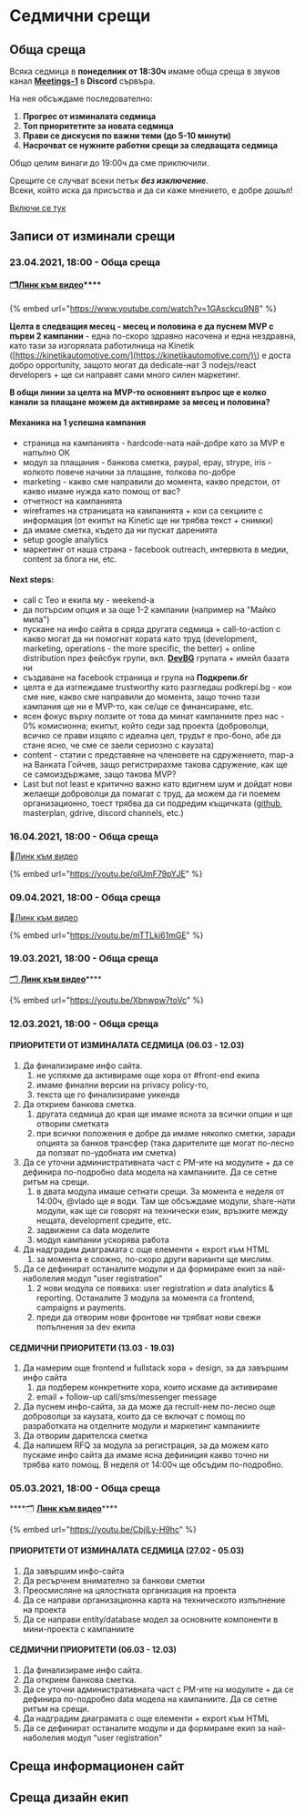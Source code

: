 # Седмични срещи

## Обща среща

Всяка седмица в **понеделник от 18:30ч** имаме обща среща в звуков канал [**Meetings-1**](https://discord.com/channels/778984868146577458/782260934621003796) в **Discord** сървъра.

На нея обсъждаме последователно:

1. **Прогрес от изминалата седмица**
2. **Топ приоритетите за новата седмица**
3. **Прави се дискусия по важни теми \(до 5-10 минути\)**
4. **Насрочват се нужните работни срещи за следващата седмица**

Общо целим винаги до 19:00ч да сме приключили.

Срещите се случват всеки петък _**без изключение**_.  
Всеки, който иска да присъства и да си каже мнението, е добре дошъл!

[Включи се тук](https://docs.podkrepi.bg/general/komunikaciya/vprosi#kak-da-se-vklyucha-v-organizaciyata)

## Записи от изминали срещи

### 23.04.2021, 18:00 - Обща среща

#### 🗂[**Линк към видео**](https://youtu.be/1GAsckcu9N8)\*\*\*\*

{% embed url="https://www.youtube.com/watch?v=1GAsckcu9N8" %}

**Целта в следващия месец - месец и половина е да пуснем MVP с първи 2 кампании** - една по-скоро здравно насочена и една нездравна, като тази за изгорялата работилница на Kinetik \([https://kinetikautomotive.com/](https://kinetikautomotive.com/)\) е доста добро opportunity, защото могат да dedicate-нат 3 nodejs/react developers + ще си направят сами много силен маркетинг. 

**В общи линии за целта на MVP-то основният въпрос ще е колко канали за плащане можем да активираме за месец и половина?** 

#### **Механика на 1 успешна кампания** 

* страница на кампанията - hardcode-ната най-добре като за MVP е напълно ОК
* модул за плащания - банкова сметка, paypal, epay, strype, iris - колкото повече начини за плащане, толкова по-добре
* marketing - какво сме направили до момента, какво предстои, от какво имаме нужда като помощ от вас?
* отчетност на кампанията
* wireframes на страницата на кампанията + кои са секциите с информация \(от екипът на Kinetic ще ни трябва текст + снимки\)
* да имаме сметка, където да ни пускат даренията
* setup google analytics
* маркетинг от наша страна - facebook outreach, интервюта в медии, content за блога ни, etc.

#### **Next steps:**

* call с Тео и екипа му - weekend-a
* да потърсим опция и за още 1-2 кампании \(например на "Майко мила"\)
* пускане на инфо сайта в сряда другата седмица + call-to-action с какво могат да ни помогнат хората като труд \(development, marketing, operations - the more specific, the better\) + online distribution през фейсбук групи, вкл. [**DevBG**](https://www.facebook.com/groups/devbg/) групата + имейл базата ни
* създаване на facebook страница и група на **Подкрепи.бг**
* целта е да изглеждаме trustworthy като разгледаш podkrepi.bg - кои сме ние, какво сме направили до момента, защо точно тази кампания ще ни е MVP-то, как се/ще се финансираме, etc.
* ясен фокус върху ползите от това да минат кампаниите през нас - 0% комисионна; екипът, който седи зад проекта \(доброволци, всичко се прави изцяло с идеална цел, трудът е про-боно, абе да стане ясно, че сме се заели сериозно с каузата\)
* content - статии с представяне на членовете на сдружението, map-а на Ванката Гойчев, защо регистрирахме такова сдружение, как ще се самоиздържаме, защо такова MVP?
* Last but not least е критично важно като вдигнем шум и дойдат нови желаещи доброволци да помагат с труд, да можем да ги поемем организационно, тоест трябва да си подредим къщичката \([github](https://github.com/daritelska-platforma), masterplan, gdrive, discord channels, etc.\)

### 16.04.2021, 18:00 - Обща среща

📁[Линк към видео](https://youtu.be/oIUmF79pYJE)

{% embed url="https://youtu.be/oIUmF79pYJE" %}

### 09.04.2021, 18:00 - Обща среща

📁[Линк към видео](https://youtu.be/mTTLki61mGE)

{% embed url="https://youtu.be/mTTLki61mGE" %}



### 19.0**3**.2021, 18:00 - Обща среща

 [🗂 **Линк към видео**](https://youtu.be/Xbnwpw7toVc)\*\*\*\*

{% embed url="https://youtu.be/Xbnwpw7toVc" %}

### 12.03.2021, 18:00 - Обща среща

#### ПРИОРИТЕТИ OT ИЗМИНАЛАТА СЕДМИЦА \(06.03 - 12.03\)

1. Да финализираме инфо сайта. 
   1. не успяхме да активираме още хора от \#front-end екипа
   2. имаме финални версии на privacy policy-то,
   3. текста ще го финализираме уикенда
2. Да открием банкова сметка.
   1. другата седмица до края ще имаме яснота за всички опции и ще отворим сметката
   2. при всички положения е добре да имаме няколко сметки, заради опцията за банков трансфер \(така дарителите ще могат по-лесно да ползват по-удобната им сметка\)
3. Да се уточни административната част с PM-ите на модулите + да се дефинира по-подробно data модела на кампаниите. Да се сетне ритъм на срещи.
   1. в двата модула имаше сетнати срещи. За момента е неделя от 14:00ч, @vlado ще я води. Там ще обсъждаме модули, share-нати модули, как ще си говорят на технически език, връзките между нещата, development средите, etc.
   2. задвижени са data моделите
   3. модул кампании ускорява работа
4. Да надградим диаграмата с още елементи + export към HTML
   1. за момента е сложно, по-скоро други варианти ще мислим.
5. Да се дефинират останалите модули и да формираме екип за най-наболелия модул "user registration"
   1. 2 нови модула се появиха: user registration и data analytics & reporting. Останалите 3 модула за момента са frontend, campaigns и payments.
   2. преди да отворим нови фронтове ни трябват нови свежи попълнения за dev екипа

#### СЕДМИЧНИ ПРИОРИТЕТИ \(13.03 - 19.03\)

1. Да намерим още frontend и fullstack хора + design, за да завършим инфо сайта
   1. да подберем конкретните хора, които искаме да активираме
   2. email + follow-up call/sms/messenger message
2. Да пуснем инфо-сайта, за да може да recruit-нем по-лесно още доброволци за каузата, които да се включат с помощ по разработката на отделните модули и маркетинг кампаниите
3. Да отворим дарителска сметка
4. Да напишем RFQ за модула за регистрация, за да можем като пускаме инфо сайта да имаме ясна дефиниция какво точно ни трябва като помощ. В неделя от 14:00ч ще обсъдим по-подробно.



### 05.03.2021, 18:00 - Обща среща

\*\*\*\*🗂 [**Линк към видео**](https://youtu.be/CbjlLy-H9hc)\*\*\*\*

{% embed url="https://youtu.be/CbjlLy-H9hc" %}

#### ПРИОРИТЕТИ OT ИЗМИНАЛАТА СЕДМИЦА \(27.02 - 05.03\)

1. Да завършим инфо-сайта
2. Да ресърчнем внимателно за банкови сметки
3. Преосмисляне на цялостната организация на проекта
4. Да се направи организационна карта на техническото изпълнение на проекта
5. Да се направи entity/database модел за основните компоненти в мини-проекта с кампаниите

#### СЕДМИЧНИ ПРИОРИТЕТИ \(06.03 - 12.03\)

1. Да финализираме инфо сайта. 
2. Да открием банкова сметка.
3. Да се уточни административната част с PM-ите на модулите + да се дефинира по-подробно data модела на кампаниите. Да се сетне ритъм на срещи.
4. Да надградим диаграмата с още елементи + export към HTML
5. Да се дефинират останалите модули и да формираме екип за най-наболелия модул "user registration"

## Среща информационен сайт

## Среща дизайн екип



